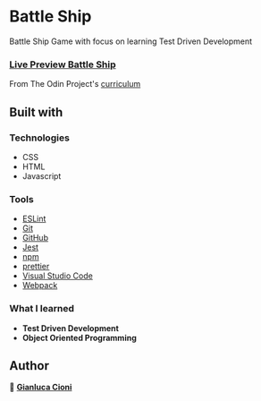 # Battle Ship

Battle Ship Game with focus on learning Test Driven Development

### [Live Preview Battle Ship](https://gianlucacioni.github.io/BattleShip/)

From The Odin Project's [curriculum](https://www.theodinproject.com/paths/full-stack-javascript/courses/javascript/lessons/battleship)

## Built with

### Technologies

- CSS
- HTML
- Javascript

### Tools

- [ESLint](https://eslint.org/)
- [Git](https://git-scm.com/)
- [GitHub](https://github.com/)
- [Jest](https://jestjs.io/)
- [npm](https://www.npmjs.com/)
- [prettier](https://prettier.io/)
- [Visual Studio Code](https://code.visualstudio.com/)
- [Webpack](https://webpack.js.org/)

### What I learned

- **Test Driven Development**
- **Object Oriented Programming**

## Author

👤 **[Gianluca Cioni](https://github.com/GianlucaCioni)**
